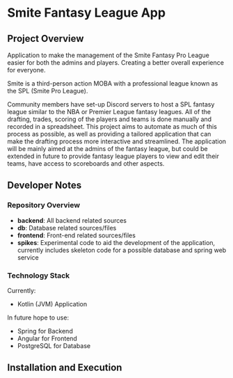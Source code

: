 # Smite Fantasy League App
## Project Overview
Application to make the management of the Smite Fantasy Pro League easier for both the admins and players. Creating a better overall experience for everyone.

Smite is a third-person action MOBA with a professional league known as the SPL (Smite Pro League). 

Community members have set-up Discord servers to host a SPL fantasy league similar to the NBA or Premier League fantasy leagues. All of the drafting, trades, scoring of the players and teams is done manually and recorded in a spreadsheet. This project aims to automate as much of this process as possible, as well as providing a tailored application that can make the drafting process more interactive and streamlined. The application will be mainly aimed at the admins of the fantasy league, but could be extended in future to provide fantasy league players to view and edit their teams, have access to scoreboards and other aspects.

## Developer Notes
### Repository Overview
* **backend**: All backend related sources
* **db**: Database related sources/files
* **frontend**: Front-end related sources/files
* **spikes**: Experimental code to aid the development of the application, currently includes skeleton code for a possible database and spring web service

### Technology Stack
Currently:
* Kotlin (JVM) Application

In future hope to use:
* Spring for Backend
* Angular for Frontend
* PostgreSQL for Database

## Installation and Execution
